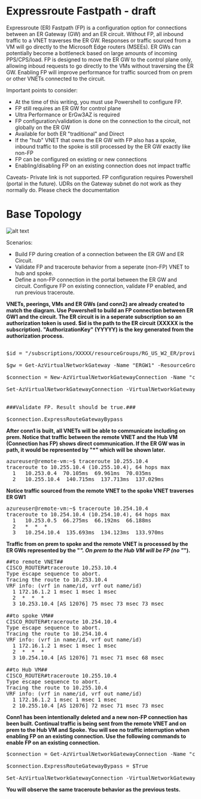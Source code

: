 # Expressroute Fastpath - draft
Expressroute (ER) Fastpath (FP) is a configuration option for connections between an ER Gateway (GW) and an ER circuit. Without FP, all inbound traffic to a VNET traverses the ER GW. Responses or traffic sourced from a VM will go directly to the Microsoft Edge routers (MSEEs). ER GWs can potentially become a bottleneck based on large amounts of incoming PPS/CPS/load. FP is designed to move the ER GW to the control plane only, allowing inboud requests to go directly to the VMs without traversing the ER GW. Enabling FP will improve performance for traffic sourced from on prem or other VNETs connected to the circuit.

Important points to consider:
- At the time of this writing, you must use Powershell to configure FP. 
- FP still requires an ER GW for control plane
- Ultra Performance or ErGw3AZ is required
- FP configuration/validation is done on the connection to the circuit, not globally on the ER GW
- Available for both ER "traditional" and Direct
- If the "hub" VNET that owns the ER GW with FP also has a spoke, inbound traffic to the spoke is still processed by the ER GW exactly like non-FP 
- FP can be configured on existing or new connections
- Enabling/disabling FP on an existing connection does not impact traffic



Caveats- Private link is not supported. FP configuration requires Powershell (portal in the future). UDRs on the Gateway subnet do not work as they normally do. Please check the documentation

# Base Topology
![alt text](https://github.com/jwrightazure/lab/blob/master/images/fp%20topo.png)

Scenarios:
- Build FP during creation of a connection between the ER GW and ER Circuit. 
- Validate FP and traceroute behavior from a seperate (non-FP) VNET to hub and spoke.
- Define a non-FP connection in the portal between the ER GW and circuit. Configure FP on existing connection, validate FP enabled, and run previous traceroute.


**VNETs, peerings, VMs and ER GWs (and conn2) are already created to match the diagram. Use Powershell to build an FP connection between ER GW1 and the circuit. The ER circuit is in a seperate subscription so an authorization token is used. $id is the path to the ER circuit (XXXXX is the subscription). "AuthorizationKey" (YYYYY) is the key generated from the authorization process.**

<pre lang="...">

$id = "/subscriptions/XXXXX/resourceGroups/RG_US_W2_ER/providers/Microsoft.Network/expressRouteCircuits/CIRCUIT_EQUINIX"  

$gw = Get-AzVirtualNetworkGateway -Name "ERGW1" -ResourceGroupName "FP"

$connection = New-AzVirtualNetworkGatewayConnection -Name "conn1" -ResourceGroupName "FP" -ExpressRouteGatewayBypass -Location "East US" -VirtualNetworkGateway1 $gw -PeerId $id -ConnectionType ExpressRoute -AuthorizationKey "YYYYY"

Set-AzVirtualNetworkGatewayConnection -VirtualNetworkGatewayConnection $connection


###Validate FP. Result should be true.###

$connection.ExpressRouteGatewayBypass 
</pre>

**After conn1 is built, all VNETs will be able to communicate including on prem. Notice that traffic between the remote VNET and the Hub VM (Connection has FP) shows direct communication. If the ER GW was in path, it would be represented by "*" which will be shown later.**
<pre lang="...">
azureuser@remote-vm:~$ traceroute 10.255.10.4
traceroute to 10.255.10.4 (10.255.10.4), 64 hops max
  1   10.253.0.4  70.105ms  69.961ms  70.035ms 
  2   10.255.10.4  140.715ms  137.713ms  137.029ms
</pre>

**Notice traffic sourced from the remote VNET to the spoke VNET traverses ER GW1**
<pre lang="...">
azureuser@remote-vm:~$ traceroute 10.254.10.4
traceroute to 10.254.10.4 (10.254.10.4), 64 hops max
  1   10.253.0.5  66.275ms  66.192ms  66.188ms 
  2   *  *  * 
  3   10.254.10.4  135.693ms  134.123ms  133.970ms
</pre>

**Traffic from on prem to spoke and the remote VNET is processed by the ER GWs represented by the "*". On prem to the Hub VM will be FP (no "*").**
<pre lang="...">
##to remote VNET##
CISCO_ROUTER#traceroute 10.253.10.4
Type escape sequence to abort.
Tracing the route to 10.253.10.4
VRF info: (vrf in name/id, vrf out name/id)
  1 172.16.1.2 1 msec 1 msec 1 msec
  2  *  *  * 
  3 10.253.10.4 [AS 12076] 75 msec 73 msec 73 msec

##to spoke VM##
CISCO_ROUTER#traceroute 10.254.10.4
Type escape sequence to abort.
Tracing the route to 10.254.10.4
VRF info: (vrf in name/id, vrf out name/id)
  1 172.16.1.2 1 msec 1 msec 1 msec
  2  *  *  * 
  3 10.254.10.4 [AS 12076] 71 msec 71 msec 68 msec

##to Hub VM##
CISCO_ROUTER#traceroute 10.255.10.4
Type escape sequence to abort.
Tracing the route to 10.255.10.4
VRF info: (vrf in name/id, vrf out name/id)
  1 172.16.1.2 1 msec 1 msec 1 msec
  2 10.255.10.4 [AS 12076] 72 msec 71 msec 73 msec
</pre>

**Conn1 has been intentionally deleted and a new non-FP connection has been built. Continual traffic is being sent from the remote VNET and on prem to the Hub VM and Spoke. You will see no traffic interruption when enabling FP on an existing connection. Use the following commands to enable FP on an existing connection.**
<pre lang="...">
$connection = Get-AzVirtualNetworkGatewayConnection -Name "conn1" -ResourceGroupName "FP" 

$connection.ExpressRouteGatewayBypass = $True

Set-AzVirtualNetworkGatewayConnection -VirtualNetworkGatewayConnection $connection 
</pre>

**You will observe the same traceroute behavior as the previous tests.**
